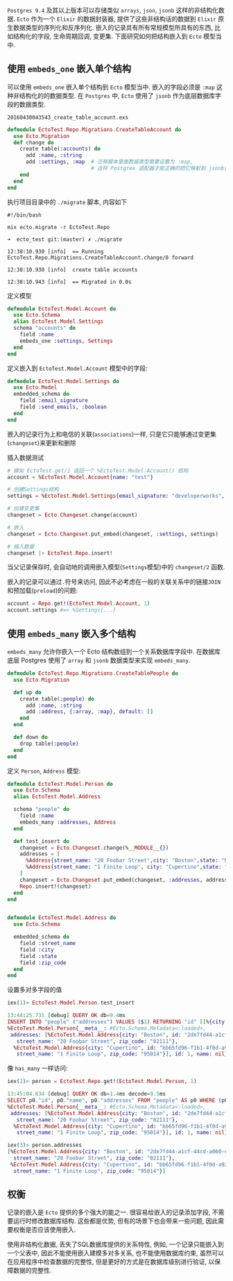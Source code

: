 `Postgres 9.4` 及其以上版本可以存储类似 `arrays`, `json`, `jsonb` 这样的非结构化数据. `Ecto` 作为一个 `Elixir` 的数据封装器, 提供了这些非结构话的数据到 `Elixir` 原生数据类型的序列化和反序列化. 嵌入的记录具有所有常规模型所具有的东西, 比如结构化的字段, 生命周期回调, 变更集. 下面研究如何把结构嵌入到 `Ecto` 模型当中.

## 使用 `embeds_one` 嵌入单个结构

可以使用 `embeds_one` 嵌入单个结构到 `Ecto` 模型当中. 嵌入的字段必须是 `:map` 这种非结构化的的数据类型. 在 `Postgres` 中, `Ecto` 使用了 `jsonb` 作为底层数据库字段的数据类型.

`20160430043543_create_table_account.exs`

```elixir
defmodule EctoTest.Repo.Migrations.CreateTableAccount do
  use Ecto.Migration
  def change do
    create table(:accounts) do
      add :name, :string
      add :settings, :map  # 迁移脚本里面数据类型需要设置为 :map,
                           # 这样 Postgrex 适配器才能正确的把它映射到 jsonb[] 数据类型
    end
  end
end
```

执行项目目录中的 `./migrate` 脚本, 内容如下

```
#!/bin/bash

mix ecto.migrate -r EctoTest.Repo
```

```
➜  ecto_test git:(master) ✗ ./migrate

12:38:10.930 [info]  == Running EctoTest.Repo.Migrations.CreateTableAccount.change/0 forward

12:38:10.930 [info]  create table accounts

12:38:10.943 [info]  == Migrated in 0.0s
```

定义模型

```elixir
defmodule EctoTest.Model.Account do
  use Ecto.Schema
  alias EctoTest.Model.Settings
  schema "accounts" do
    field :name
    embeds_one :settings, Settings
  end
end
```

定义嵌入到 `EctoTest.Model.Account` 模型中的字段:

```elixir
defmodule EctoTest.Model.Settings do
  use Ecto.Model
  embedded_schema do
    field :email_signature
    field :send_emails, :boolean
  end
end
```


嵌入的记录行为上和电信的关联(`associations`)一样, 只是它只能够通过变更集(`changeset`)来更新和删除

插入数据测试

```elixir
# 模拟 EctoTest.get/1 返回一个 %EctoTest.Model.Account() 结构
account = %EctoTest.Model.Account{name: "test"}

# 创建Settings结构
settings = %EctoTest.Model.Settings{email_signature: "developerworks", send_emails: true}

# 创建变更集
changeset = Ecto.Changeset.change(account)

# 嵌入
changeset = Ecto.Changeset.put_embed(changeset, :settings, settings)

# 插入数据
changeset |> EctoTest.Repo.insert!
```

当父记录保存时, 会自动地的调用嵌入模型(`Settings`模型)中的 `changeset/2` 函数.

嵌入的记录可以通过`.`符号来访问, 因此不必考虑在一般的关联关系中的链接`JOIN`和预加载(`preload`)的问题:

```elixir
account = Repo.get!(EctoTest.Model.Account, 1)
account.settings #=> %Settings{...}
```

## 使用 `embeds_many` 嵌入多个结构

`embeds_many` 允许你嵌入一个 Ecto 结构数组到一个关系数据库字段中. 在数据库底层 Postgres 使用了 `array` 和 `jsonb` 数据类型来实现 `embeds_many`.

```elixir
defmodule EctoTest.Repo.Migrations.CreateTablePeople do
  use Ecto.Migration

  def up do
    create table(:people) do
      add :name, :string
      add :address, {:array, :map}, default: []
    end
  end

  def down do
    drop table(:people)
  end
end

```

定义 `Person`, `Address` 模型:

```elixir
defmodule EctoTest.Model.Person do
  use Ecto.Schema
  alias EctoTest.Model.Address

  schema "people" do
    field :name
    embeds_many :addresses, Address
  end

  def test_insert do
    changeset = Ecto.Changeset.change(%__MODULE__{})
    addresses = [
      %Address{street_name: "20 Foobar Street",city: "Boston",state: "MA",zip_code: "02111"},
      %Address{street_name: "1 Finite Loop", city: "Cupertino",state: "CA",zip_code: "95014"}
    ]
    changeset = Ecto.Changeset.put_embed(changeset, :addresses, addresses)
    Repo.insert!(changeset)
  end
end


defmodule EctoTest.Model.Address do
  use Ecto.Schema

  embedded_schema do
    field :street_name
    field :city
    field :state
    field :zip_code
  end
end
```

设置多对多字段的值

```elixir
iex(1)> EctoTest.Model.Person.test_insert

13:44:25.731 [debug] QUERY OK db=9.4ms
INSERT INTO "people" ("addresses") VALUES ($1) RETURNING "id" [[%{city: "Boston", id: "2de7fd44-a1cf-44cd-a060-d6260325ac90", state: "MA", street_name: "20 Foobar Street", zip_code: "02111"}, %{city: "Cupertino", id: "bb65fd96-f1b1-4f0d-a92e-712884e40a7c", state: "CA", street_name: "1 Finite Loop", zip_code: "95014"}]]
%EctoTest.Model.Person{__meta__: #Ecto.Schema.Metadata<:loaded>,
 addresses: [%EctoTest.Model.Address{city: "Boston", id: "2de7fd44-a1cf-44cd-a060-d6260325ac90", state: "MA",
   street_name: "20 Foobar Street", zip_code: "02111"},
  %EctoTest.Model.Address{city: "Cupertino", id: "bb65fd96-f1b1-4f0d-a92e-712884e40a7c", state: "CA",
   street_name: "1 Finite Loop", zip_code: "95014"}], id: 1, name: nil}
```

像 `has_many` 一样访问:

```elixir
iex(2)> person = EctoTest.Repo.get!(EctoTest.Model.Person, 1)

13:45:04.634 [debug] QUERY OK db=1.4ms decode=9.5ms
SELECT p0."id", p0."name", p0."addresses" FROM "people" AS p0 WHERE (p0."id" = $1) [1]
%EctoTest.Model.Person{__meta__: #Ecto.Schema.Metadata<:loaded>,
 addresses: [%EctoTest.Model.Address{city: "Boston", id: "2de7fd44-a1cf-44cd-a060-d6260325ac90", state: "MA",
   street_name: "20 Foobar Street", zip_code: "02111"},
  %EctoTest.Model.Address{city: "Cupertino", id: "bb65fd96-f1b1-4f0d-a92e-712884e40a7c", state: "CA",
   street_name: "1 Finite Loop", zip_code: "95014"}], id: 1, name: nil}

iex(3)> person.addresses
[%EctoTest.Model.Address{city: "Boston", id: "2de7fd44-a1cf-44cd-a060-d6260325ac90", state: "MA",
  street_name: "20 Foobar Street", zip_code: "02111"},
 %EctoTest.Model.Address{city: "Cupertino", id: "bb65fd96-f1b1-4f0d-a92e-712884e40a7c", state: "CA",
  street_name: "1 Finite Loop", zip_code: "95014"}]
```

## 权衡

记录的嵌入是 `Ecto` 提供的多个强大的能之一. 很容易给嵌入的记录添加字段, 不需要运行时修改数据库结构. 这些都是优势, 但有的场景下也会带来一些问题, 因此需要权衡是否应该使用嵌入.

使用非结构化数据, 丢失了SQL数据库提供的关系特性, 例如, 一个记录只能嵌入到一个父表中, 因此不能使用嵌入建模多对多关系, 也不能使用数据库约束, 虽然可以在应用程序中检查数据的完整性, 但是更好的方式是在数据库级别进行验证, 以保障数据的完整性.
